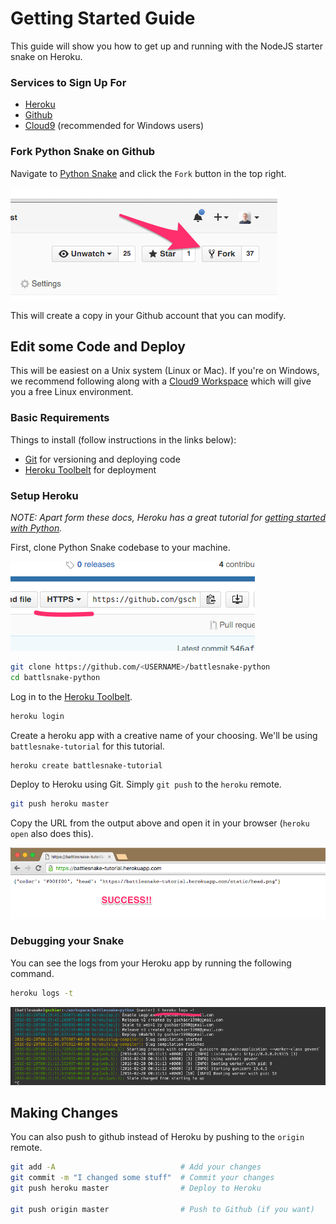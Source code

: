 # Getting Started Guide

This guide will show you how to get up and running with the NodeJS starter snake on Heroku.


### Services to Sign Up For

- [Heroku](https://heroku.com)
- [Github](https://github.com)
- [Cloud9](https://c9.io) (recommended for Windows users)


### Fork Python Snake on Github

Navigate to [Python Snake](https://github.com/sendwithus/battlesnake-python) and click the `Fork`
button in the top right.

![Fork Repo](/static/img/setup/fork.png)

This will create a copy in your Github account that you can modify.


## Edit some Code and Deploy

This will be easiest on a Unix system (Linux or Mac). If you're on Windows, we recommend following
along with a [Cloud9 Workspace](https://c9.io) which will give you a free Linux environment.


### Basic Requirements

Things to install (follow instructions in the links below):

- [Git](https://git-scm.com/) for versioning and deploying code
- [Heroku Toolbelt](https://toolbelt.heroku.com/) for deployment


### Setup Heroku

_NOTE: Apart form these docs, Heroku has a great tutorial for
[getting started with Python](https://devcenter.heroku.com/articles/getting-started-with-python#introduction)._

First, clone Python Snake codebase to your machine.

![Clone Github Repo](/static/img/setup/clone.png)

```bash
git clone https://github.com/<USERNAME>/battlesnake-python
cd battlsnake-python
```

Log in to the [Heroku Toolbelt](https://toolbelt.heroku.com/).

```bash
heroku login
```

Create a heroku app with a creative name of your choosing. We'll be using `battlesnake-tutorial` for
this tutorial.

```bash
heroku create battlesnake-tutorial
```

Deploy to Heroku using Git. Simply `git push` to the `heroku` remote.

```bash
git push heroku master
```

Copy the URL from the output above and open it in your browser (`heroku open` also does this).

![Viewing your Snake](/static/img/setup/success.png)


### Debugging your Snake

You can see the logs from your Heroku app by running the following command.

```bash
heroku logs -t
```

![Viewing Heroku Logs](/static/img/setup/logs.png)


## Making Changes

You can also push to github instead of Heroku by pushing to the `origin` remote.

```bash
git add -A                            # Add your changes
git commit -m "I changed some stuff"  # Commit your changes
git push heroku master                # Deploy to Heroku

git push origin master                # Push to Github (if you want)
```

<br>
<br>
<br>
